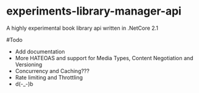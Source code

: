 # experiments-library-manager-api
A highly experimental book library api written in .NetCore 2.1

#Todo
- Add documentation
- More HATEOAS and support for Media Types, Content Negotiation and Versioning
- Concurrency and Caching???
- Rate limiting and Throttling
- d(-_-)b
  
